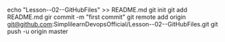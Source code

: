 echo "Lesson--02--GitHubFiles" >> README.md
git init
git add README.md
gir commit -m "first commit"
git remote add origin git@github.com:SimplilearnDevopsOfficial/Lesson--02--GitHubFiles.git
git push -u origin master

